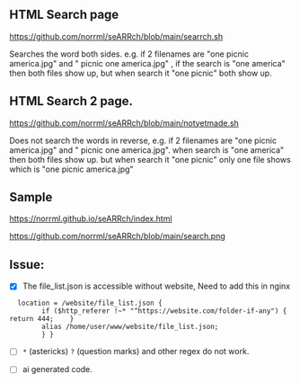 ##  HTML Search page

https://github.com/norrml/seARRch/blob/main/searrch.sh

Searches the word both sides. 
e.g. if 2 filenames are "one picnic america.jpg" and " picnic one america.jpg" , if the search is "one america" then both files show up, 
but when search it "one picnic" both show up.



## HTML Search 2 page.

https://github.com/norrml/seARRch/blob/main/notyetmade.sh 

Does not search the words in reverse, 
e.g. if 2 filenames are "one picnic america.jpg" and " picnic one america.jpg". 
when search  is "one america" then both files show up. 
but when search it "one picnic" only one file shows which is "one picnic america.jpg"

## Sample

https://norrml.github.io/seARRch/index.html

https://github.com/norrml/seARRch/blob/main/search.png

## Issue:

- [x]  The file_list.json is accessible without website, Need to add this in nginx 
```
  location = /website/file_list.json {
        if ($http_referer !~* "^https://website.com/folder-if-any") {  return 444;    }
        alias /home/user/www/website/file_list.json;  
        } }
```

- [ ]  `*`   (astericks) `?`  (question marks) and other regex do not work. 

- [ ] ai generated code.
